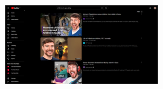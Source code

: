 ![Showcase](https://raw.githubusercontent.com/moshiax/Youtube-Amoled-Black/refs/heads/main/showcase.png)
